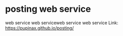# posting web service
web service
web serviceweb service
web service
Link: https://pupinax.github.io/posting/
